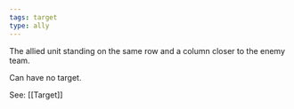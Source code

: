 ```yaml
---
tags: target
type: ally
---
```


The allied unit standing on the same row and a column closer to the enemy team.

Can have no target.

See: [[Target]]
